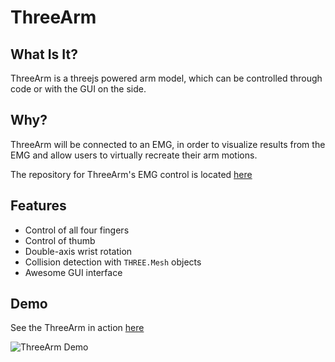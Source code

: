 # ThreeArm

## What Is It?

ThreeArm is a threejs powered arm model, which can be controlled through code or with the GUI on the side.

## Why?

ThreeArm will be connected to an EMG, in order to visualize results from the EMG and allow users to virtually recreate their arm motions.

The repository for ThreeArm's EMG control is located [here](http://github.com/mjkaufer/MyoThreeArm)

## Features

* Control of all four fingers
* Control of thumb
* Double-axis wrist rotation
* Collision detection with `THREE.Mesh` objects
* Awesome GUI interface

## Demo

See the ThreeArm in action [here](http://www.kaufer.org/ThreeArm)

![ThreeArm Demo](/demo.gif?raw=true "ThreeArm Demo")